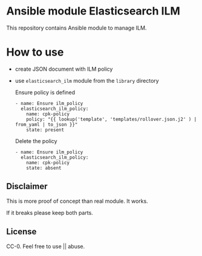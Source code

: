 
# Ansible module Elasticsearch ILM

This repository contains Ansible module to manage ILM.


# How to use

 * create JSON document with ILM policy
 * use `elasticsearch_ilm` module from the `library` directory

   Ensure policy is defined

       - name: Ensure ilm_policy
         elasticsearch_ilm_policy:
           name: cpk-policy
           policy: "{{ lookup('template', 'templates/rollover.json.j2' ) | from_yaml | to_json }}"
           state: present

   Delete the policy

       - name: Ensure ilm_policy
         elasticsearch_ilm_policy:
           name: cpk-policy
           state: absent

## Disclaimer

This is more proof of concept than real module. It works.

If it breaks please keep both parts.

## License

CC-0. Feel free to use || abuse.  
